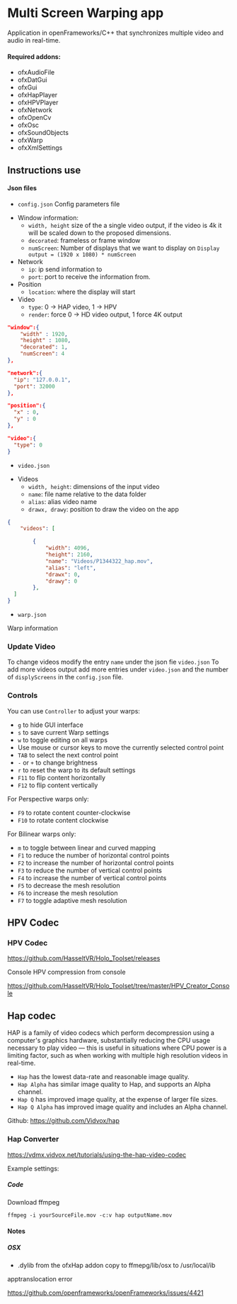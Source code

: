 
# Multi Screen Warping app

Application in openFrameworks/C++ that synchronizes multiple video and audio in real-time.


#### Required addons:


- ofxAudioFile
- ofxDatGui
- ofxGui
- ofxHapPlayer
- ofxHPVPlayer
- ofxNetwork
- ofxOpenCv
- ofxOsc
- ofxSoundObjects
- ofxWarp
- ofxXmlSettings

## Instructions use


#### Json files

* `config.json` Config parameters file

- Window information:
    - `width, height` size of the a single video output, if the video is 4k it will be scaled down to the proposed dimensions.
    - `decorated`: frameless or frame window
    - `numScreen`: Number of displays that we want to display on
    `Display output = (1920 x 1080) * numScreen`
- Network
  - `ip`: ip send information to
  - `port`: port to receive the information from.
- Position
  - `location`: where the display will start
- Video
  - `type`: 0 -> HAP video, 1 -> HPV
  - `render`: force 0 -> HD video output, 1 force 4K output

```json
"window":{
    "width" : 1920,
    "height" : 1080,
    "decorated": 1,
    "numScreen": 4
},

"network":{
  "ip": "127.0.0.1",
  "port": 32000
},

"position":{
  "x" : 0,
  "y" : 0
},

"video":{
  "type": 0
}
```

* `video.json`

- Videos
  - `width, height`: dimensions of the input video
  - `name`: file name relative to the data folder
  - `alias`: alias video name
  - `drawx, drawy`: position to draw the video on the app

```json
{
	"videos": [

		{
			"width": 4096,
			"height": 2160,
			"name": "Videos/P1344322_hap.mov",
			"alias": "left",
			"drawx": 0,
			"drawy": 0
		},
  ]
}
```

* `warp.json`

Warp information

### Update Video

To change videos modify the entry `name` under the json fie `video.json`
To add more videos output add more entries under `video.json` and the number of `displyScreens` in the `config.json` file.

### Controls

You can use `Controller` to adjust your warps:

* `g` to hide GUI interface
* `s` to save current Warp settings
* `w` to toggle editing on all warps
* Use mouse or cursor keys to move the currently selected control point
* `TAB` to select the next control point
* `-` or `+` to change brightness
* `r` to reset the warp to its default settings
* `F11` to flip content horizontally
* `F12` to flip content vertically

For Perspective warps only:
* `F9` to rotate content counter-clockwise
* `F10` to rotate content clockwise

For Bilinear warps only:
* `m` to toggle between linear and curved mapping
* `F1` to reduce the number of horizontal control points
* `F2` to increase the number of horizontal control points
* `F3` to reduce the number of vertical control points
* `F4` to increase the number of vertical control points
* `F5` to decrease the mesh resolution
* `F6` to increase the mesh resolution
* `F7` to toggle adaptive mesh resolution

## HPV Codec


### HPV Codec

https://github.com/HasseltVR/Holo_Toolset/releases

Console HPV compression from console

https://github.com/HasseltVR/Holo_Toolset/tree/master/HPV_Creator_Console


## Hap codec

HAP is a family of video codecs which perform decompression using a computer's graphics hardware, substantially reducing the CPU usage necessary to play video — this is useful in situations where CPU power is a limiting factor, such as when working with multiple high resolution videos in real-time.

- `Hap` has the lowest data-rate and reasonable image quality.
- `Hap Alpha` has similar image quality to Hap, and supports an Alpha channel.
- `Hap Q` has improved image quality, at the expense of larger file sizes.
- `Hap Q Alpha` has improved image quality and includes an Alpha channel.

Github:
https://github.com/Vidvox/hap

### Hap Converter

https://vdmx.vidvox.net/tutorials/using-the-hap-video-codec

Example settings:


##### Code

Download ffmpeg


````
ffmpeg -i yourSourceFile.mov -c:v hap outputName.mov
````

#### Notes

##### OSX

-  .dylib from the ofxHap addon copy to ffmepg/lib/osx to /usr/local/ib

apptranslocation error

https://github.com/openframeworks/openFrameworks/issues/4421
